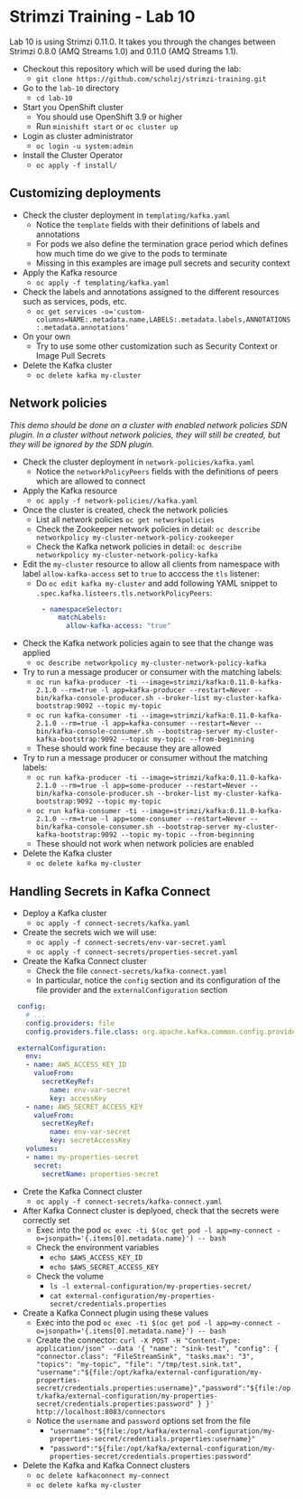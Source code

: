 # Strimzi Training - Lab 10

Lab 10 is using Strimzi 0.11.0. It takes you through the changes between Strimzi 0.8.0 (AMQ Streams 1.0) and 0.11.0 (AMQ Streams 1.1).

* Checkout this repository which will be used during the lab:
  * `git clone https://github.com/scholzj/strimzi-training.git`
* Go to the `lab-10` directory
  * `cd lab-10`
* Start you OpenShift cluster
  * You should use OpenShift 3.9 or higher
  * Run `minishift start` or `oc cluster up`
* Login as cluster administrator
  * `oc login -u system:admin`
* Install the Cluster Operator
  * `oc apply -f install/`

## Customizing deployments

* Check the cluster deployment in `templating/kafka.yaml`
  * Notice the `template` fields with their definitions of labels and annotations
  * For pods we also define the termination grace period which defines how much time do we give to the pods to terminate
  * Missing in this examples are image pull secrets and security context
* Apply the Kafka resource
  * `oc apply -f templating/kafka.yaml`
* Check the labels and annotations assigned to the different resources such as services, pods, etc.
  * `oc get services -o='custom-columns=NAME:.metadata.name,LABELS:.metadata.labels,ANNOTATIONS:.metadata.annotations'`
* On your own
  * Try to use some other customization such as Security Context or Image Pull Secrets
* Delete the Kafka cluster
  * `oc delete kafka my-cluster`

## Network policies

_This demo should be done on a cluster with enabled network policies SDN plugin. In a cluster without network policies, they will still be created, but they will be ignored by the SDN plugin._

* Check the cluster deployment in `network-policies/kafka.yaml`
  * Notice the `networkPolicyPeers` fields with the definitions of peers which are allowed to connect
* Apply the Kafka resource
  * `oc apply -f network-policies//kafka.yaml`
* Once the cluster is created, check the network policies
  * List all network policies `oc get networkpolicies`
  * Check the Zookeeper network policies in detail: `oc describe networkpolicy my-cluster-network-policy-zookeeper`
  * Check the Kafka network policies in detail: `oc describe networkpolicy my-cluster-network-policy-kafka`
* Edit the `my-cluster` resource to allow all clients from namespace with label `allow-kafka-access` set to `true` to acccess the `tls` listener:
  * Do `oc edit kafka my-cluster` and add following YAML snippet to `.spec.kafka.listeers.tls.networkPolicyPeers`:

```yaml
        - namespaceSelector:
            matchLabels:
              allow-kafka-access: "true"
```

* Check the Kafka network policies again to see that the change was applied
  * `oc describe networkpolicy my-cluster-network-policy-kafka`
* Try to run a message producer or consumer with the matching labels:
  * `oc run kafka-producer -ti --image=strimzi/kafka:0.11.0-kafka-2.1.0 --rm=true -l app=kafka-producer --restart=Never -- bin/kafka-console-producer.sh --broker-list my-cluster-kafka-bootstrap:9092 --topic my-topic`
  * `oc run kafka-consumer -ti --image=strimzi/kafka:0.11.0-kafka-2.1.0 --rm=true -l app=kafka-consumer --restart=Never -- bin/kafka-console-consumer.sh --bootstrap-server my-cluster-kafka-bootstrap:9092 --topic my-topic --from-beginning`
  * These should work fine because they are allowed
* Try to run a message producer or consumer without the matching labels:
  * `oc run kafka-producer -ti --image=strimzi/kafka:0.11.0-kafka-2.1.0 --rm=true -l app=some-producer --restart=Never -- bin/kafka-console-producer.sh --broker-list my-cluster-kafka-bootstrap:9092 --topic my-topic`
  * `oc run kafka-consumer -ti --image=strimzi/kafka:0.11.0-kafka-2.1.0 --rm=true -l app=some-consumer --restart=Never -- bin/kafka-console-consumer.sh --bootstrap-server my-cluster-kafka-bootstrap:9092 --topic my-topic --from-beginning`
  * These should not work when network policies are enabled
* Delete the Kafka cluster
  * `oc delete kafka my-cluster`

## Handling Secrets in Kafka Connect

* Deploy a Kafka cluster 
  * `oc apply -f connect-secrets/kafka.yaml`
* Create the secrets wich we will use:
  * `oc apply -f connect-secrets/env-var-secret.yaml`
  * `oc apply -f connect-secrets/properties-secret.yaml`
* Create the Kafka Connect cluster
  * Check the file `connect-secrets/kafka-connect.yaml`
  * In particular, notice the `config` section and its configuration of the file provider and the `externalConfiguration` section

```yaml
  config:
    # ...
    config.providers: file
    config.providers.file.class: org.apache.kafka.common.config.provider.FileConfigProvider
```     

```yaml
  externalConfiguration:
    env:
    - name: AWS_ACCESS_KEY_ID
      valueFrom:
        secretKeyRef:
          name: env-var-secret
          key: accessKey
    - name: AWS_SECRET_ACCESS_KEY
      valueFrom:
        secretKeyRef:
          name: env-var-secret
          key: secretAccessKey
    volumes:
    - name: my-properties-secret
      secret:
        secretName: properties-secret
```

* Crete the Kafka Connect cluster
  * `oc apply -f connect-secrets/kafka-connect.yaml`
* After Kafka Connect cluster is deplyoed, check that the secrets were correctly set
  * Exec into the pod `oc exec -ti $(oc get pod -l app=my-connect -o=jsonpath='{.items[0].metadata.name}') -- bash`
  * Check the environment variables
    * `echo $AWS_ACCESS_KEY_ID`
    * `echo $AWS_SECRET_ACCESS_KEY`
  * Check the volume
    * `ls -l external-configuration/my-properties-secret/`
    * `cat external-configuration/my-properties-secret/credentials.properties`
* Create a Kafka Connect plugin using these values
  * Exec into the pod `oc exec -ti $(oc get pod -l app=my-connect -o=jsonpath='{.items[0].metadata.name}') -- bash`
  * Create the connector:
    `curl -X POST -H "Content-Type: application/json" --data '{ "name": "sink-test", "config": { "connector.class": "FileStreamSink", "tasks.max": "3", "topics": "my-topic", "file": "/tmp/test.sink.txt", "username":"${file:/opt/kafka/external-configuration/my-properties-secret/credentials.properties:username}","password":"${file:/opt/kafka/external-configuration/my-properties-secret/credentials.properties:password" } }' http://localhost:8083/connectors`
  * Notice the `username` and `password` options set from the file
    * `"username":"${file:/opt/kafka/external-configuration/my-properties-secret/credentials.properties:username}"`
    * `"password":"${file:/opt/kafka/external-configuration/my-properties-secret/credentials.properties:password"`
* Delete the Kafka and Kafka Connect clusters
  * `oc delete kafkaconnect my-connect`
  * `oc delete kafka my-cluster`








